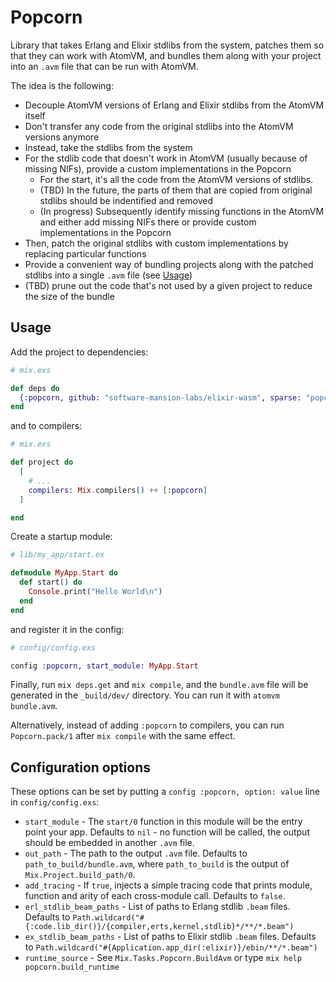 # Popcorn

Library that takes Erlang and Elixir stdlibs from the system, patches them so that they can work with AtomVM, and bundles them along with your project into an `.avm` file that can be run with AtomVM.

The idea is the following:
- Decouple AtomVM versions of Erlang and Elixir stdlibs from the AtomVM itself
- Don't transfer any code from the original stdlibs into the AtomVM versions anymore
- Instead, take the stdlibs from the system
- For the stdlib code that doesn't work in AtomVM (usually because of missing NIFs),
provide a custom implementations in the Popcorn
  - For the start, it's all the code from the AtomVM versions of stdlibs.
  - (TBD) In the future, the parts of them that are copied from original stdlibs should be
  indentified and removed
  - (In progress) Subsequently identify missing functions in the AtomVM and either add missing
  NIFs there or provide custom implementations in the Popcorn
- Then, patch the original stdlibs with custom implementations by replacing particular functions
- Provide a convenient way of bundling projects along with the patched stdlibs into a single `.avm` file (see [Usage](#usage))
- (TBD) prune out the code that's not used by a given project to reduce the size of the bundle

## Usage

Add the project to dependencies:

```elixir
# mix.exs

def deps do
  {:popcorn, github: "software-mansion-labs/elixir-wasm", sparse: "popcorn"}
end
```

and to compilers:

```elixir
# mix.exs

def project do
  [
    # ...
    compilers: Mix.compilers() ++ [:popcorn]
  ]

end
```

Create a startup module:

```elixir
# lib/my_app/start.ex

defmodule MyApp.Start do
  def start() do
    Console.print("Hello World\n")
  end
end
```

and register it in the config:

```elixir
# config/config.exs

config :popcorn, start_module: MyApp.Start
```

Finally, run `mix deps.get` and `mix compile`, and the `bundle.avm` file will be generated in the `_build/dev/` directory. You can run it with `atomvm bundle.avm`.

Alternatively, instead of adding `:popcorn` to compilers, you can run `Popcorn.pack/1` after `mix compile` with the same effect.

## Configuration options

These options can be set by putting a `config :popcorn, option: value` line in `config/config.exs`:

- `start_module` - The `start/0` function in this module will be the entry point your app. Defaults to `nil` - no function will be called, the output should be embedded in another `.avm` file.
- `out_path` - The path to the output `.avm` file. Defaults to `path_to_build/bundle.avm`, where `path_to_build` is the output of `Mix.Project.build_path/0`.
- `add_tracing` - If `true`, injects a simple tracing code that prints module, function and arity of each cross-module call. Defaults to `false`.
- `erl_stdlib_beam_paths` - List of paths to Erlang stdlib `.beam` files. Defaults to `Path.wildcard("#{:code.lib_dir()}/{compiler,erts,kernel,stdlib}*/**/*.beam")`
- `ex_stdlib_beam_paths` - List of paths to Elixir stdlib `.beam` files. Defaults to `Path.wildcard("#{Application.app_dir(:elixir)}/ebin/**/*.beam")`
- `runtime_source` - See `Mix.Tasks.Popcorn.BuildAvm` or type `mix help popcorn.build_runtime`